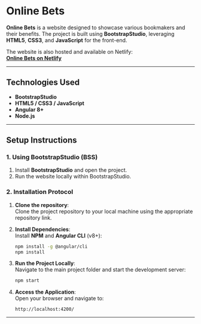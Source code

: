 
# Online Bets

**Online Bets** is a website designed to showcase various bookmakers and their benefits. The project is built using **BootstrapStudio**, leveraging **HTML5**, **CSS3**, and **JavaScript** for the front-end.

The website is also hosted and available on Netlify:  
**[Online Bets on Netlify](https://apostacerta.netlify.app/)**

---

## Technologies Used

- **BootstrapStudio**
- **HTML5 / CSS3 / JavaScript**
- **Angular 8+**
- **Node.js**

---

## Setup Instructions

### 1. Using BootstrapStudio (BSS)
1. Install **BootstrapStudio** and open the project.
2. Run the website locally within BootstrapStudio.

### 2. Installation Protocol

1. **Clone the repository**:  
   Clone the project repository to your local machine using the appropriate repository link.

2. **Install Dependencies**:  
   Install **NPM** and **Angular CLI** (v8+):  
   ```bash
   npm install -g @angular/cli
   npm install
   ```

3. **Run the Project Locally**:  
   Navigate to the main project folder and start the development server:  
   ```bash
   npm start
   ```

4. **Access the Application**:  
   Open your browser and navigate to:  
   ```
   http://localhost:4200/
   ```

---
